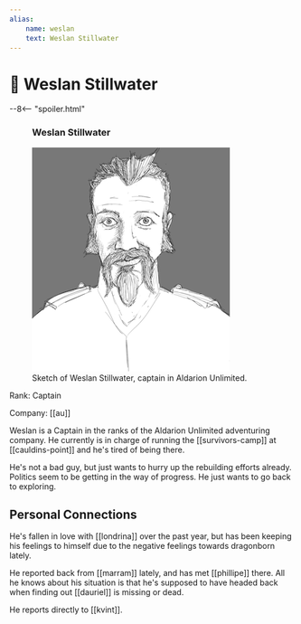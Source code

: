 ```yaml
---
alias:
    name: weslan
    text: Weslan Stillwater
---
```

# 🔐 Weslan Stillwater

--8<-- "spoiler.html"

<figure class="infobox right">
  <h3>Weslan Stillwater</h3>
  <a href="/assets/images/weslan-full.png">
    <img src="/assets/images/weslan-tiny.png" />
  </a>
  <figcaption>
    Sketch of Weslan Stillwater, captain in Aldarion Unlimited.
  </figcaption>
</figure>

Rank: Captain

Company: [[au]]

Weslan is a Captain in the ranks of the Aldarion Unlimited adventuring company. He currently is in charge of running the [[survivors-camp]] at [[cauldins-point]] and he's tired of being there.

He's not a bad guy, but just wants to hurry up the rebuilding efforts already. Politics seem to be getting in the way of progress. He just wants to go back to exploring.

## Personal Connections

He's fallen in love with [[londrina]] over the past year, but has been keeping his feelings to himself due to the negative feelings towards dragonborn lately.

He reported back from [[marram]] lately, and has met [[phillipe]] there. All he knows about his situation is that he's supposed to have headed back when finding out [[dauriel]] is missing or dead.

He reports directly to [[kvint]].
